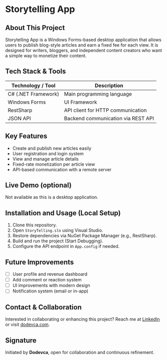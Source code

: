 # Storytelling App

## About This Project
Storytelling App is a Windows Forms-based desktop application that allows users to publish blog-style articles and earn a fixed fee for each view. It is designed for writers, bloggers, and independent content creators who want a simple way to monetize their content.

## Tech Stack & Tools

| Technology / Tool     | Description                          |
|-----------------------|--------------------------------------|
| C# (.NET Framework)   | Main programming language            |
| Windows Forms         | UI Framework                         |
| RestSharp             | API client for HTTP communication    |
| JSON API              | Backend communication via REST API   |

## Key Features
- Create and publish new articles easily
- User registration and login system
- View and manage article details
- Fixed-rate monetization per article view
- API-based communication with a remote server

## Live Demo (optional)
Not available as this is a desktop application.

## Installation and Usage (Local Setup)
1. Clone this repository.
2. Open `StoryTelling.sln` using Visual Studio.
3. Restore dependencies via NuGet Package Manager (e.g., RestSharp).
4. Build and run the project (Start Debugging).
5. Configure the API endpoint in `App.config` if needed.

## Future Improvements
- [ ] User profile and revenue dashboard
- [ ] Add comment or reaction system
- [ ] UI improvements with modern design
- [ ] Notification system (email or in-app)

## Contact & Collaboration
Interested in collaborating or enhancing this project?
Reach me at [LinkedIn](https://linkedin.com/in/dodevca) or visit [dodevca.com](https://dodevca.com).

## Signature
Initiated by **Dodevca**, open for collaboration and continuous refinement.
